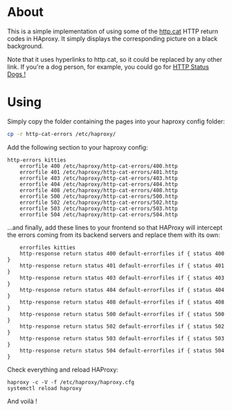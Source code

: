 # About
This is a simple implementation of using some of the [http.cat](https://http.cat) HTTP return codes in HAproxy. It simply displays the corresponding picture on a black background.

Note that it uses hyperlinks to http.cat, so it could be replaced by any other link. If you're a dog person, for example, you could go for [HTTP Status Dogs !](https://httpstatusdogs.com/)

# Using
Simply copy the folder containing the pages into your haproxy config folder:
```bash
cp -r http-cat-errors /etc/haproxy/
```

Add the following section to your haproxy config:
```
http-errors kitties
	errorfile 400 /etc/haproxy/http-cat-errors/400.http
	errorfile 401 /etc/haproxy/http-cat-errors/401.http
	errorfile 403 /etc/haproxy/http-cat-errors/403.http
	errorfile 404 /etc/haproxy/http-cat-errors/404.http
	errorfile 408 /etc/haproxy/http-cat-errors/408.http
	errorfile 500 /etc/haproxy/http-cat-errors/500.http
	errorfile 502 /etc/haproxy/http-cat-errors/502.http
	errorfile 503 /etc/haproxy/http-cat-errors/503.http
	errorfile 504 /etc/haproxy/http-cat-errors/504.http
```

...and finally, add these lines to your frontend so that HAProxy will intercept the errors coming from its backend servers and replace them with its own:
```
	errorfiles kitties
	http-response return status 400 default-errorfiles if { status 400 }
	http-response return status 401 default-errorfiles if { status 401 }
	http-response return status 403 default-errorfiles if { status 403 }
	http-response return status 404 default-errorfiles if { status 404 }
	http-response return status 408 default-errorfiles if { status 408 }
	http-response return status 500 default-errorfiles if { status 500 }
	http-response return status 502 default-errorfiles if { status 502 }
	http-response return status 503 default-errorfiles if { status 503 }
	http-response return status 504 default-errorfiles if { status 504 }
```

Check everything and reload HAProxy:
```
haproxy -c -V -f /etc/haproxy/haproxy.cfg
systemctl reload haproxy
```

And voilà ! 

